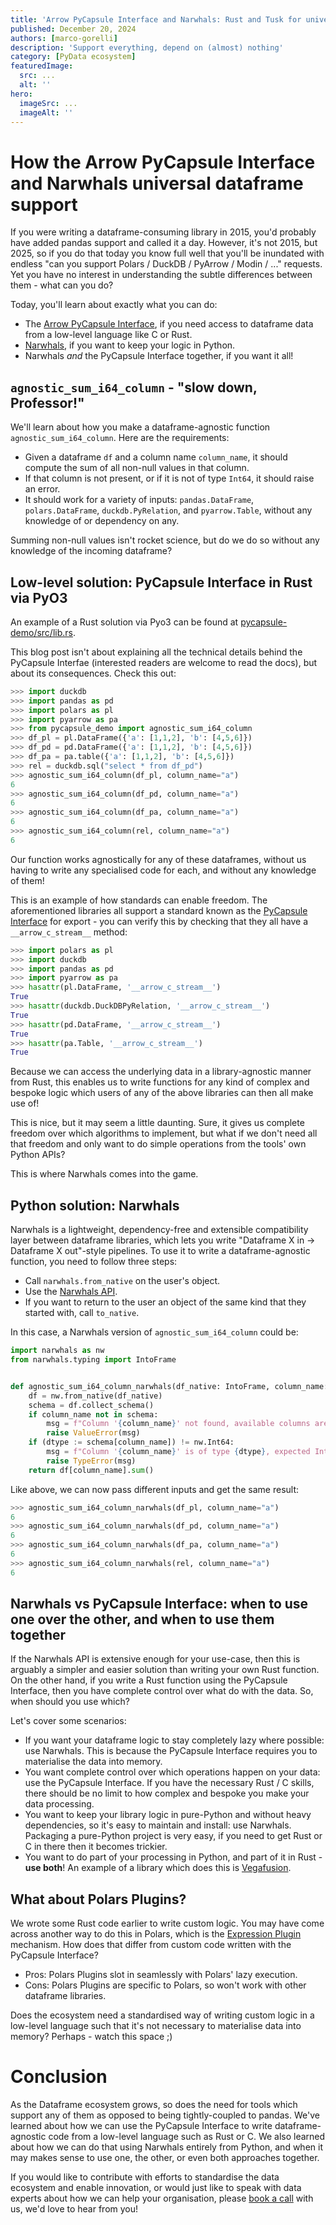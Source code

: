 ```yaml
---
title: 'Arrow PyCapsule Interface and Narwhals: Rust and Tusk for universal dataframe support'
published: December 20, 2024
authors: [marco-gorelli]
description: 'Support everything, depend on (almost) nothing'
category: [PyData ecosystem]
featuredImage:
  src: ...
  alt: ''
hero:
  imageSrc: ...
  imageAlt: ''
---
```


# How the Arrow PyCapsule Interface and Narwhals universal dataframe support 

If you were writing a dataframe-consuming library in 2015, you'd probably have
added pandas support and called it a day. However, it's not 2015, but 2025, so if you do that
today you know full well that you'll be inundated with endless "can you support
Polars / DuckDB / PyArrow / Modin / ..." requests. Yet you have no interest in understanding
the subtle differences between them - what can you do?

Today, you'll learn about exactly what you can do:

- The [Arrow PyCapsule Interface](https://arrow.apache.org/docs/format/CDataInterface/PyCapsuleInterface.html),
  if you need access to dataframe data from a low-level language like C or Rust.
- [Narwhals](https://github.com/narwhals-dev/narwhals), if you want to keep your logic in Python.
- Narwhals _and_ the PyCapsule Interface together, if you want it all!

## `agnostic_sum_i64_column` - "slow down, Professor!"

We'll learn about how you make a dataframe-agnostic function `agnostic_sum_i64_column`.
Here are the requirements:

- Given a dataframe `df` and a column name `column_name`, it should compute
  the sum of all non-null values in that column.
- If that column is not present, or if it is not of type `Int64`,
  it should raise an error.
- It should work for a variety of inputs: `pandas.DataFrame`, `polars.DataFrame`,
  `duckdb.PyRelation`, and `pyarrow.Table`, without any knowledge of or dependency
  on any.

Summing non-null values isn't rocket science, but do we do so without any
knowledge of the incoming dataframe?

## Low-level solution: PyCapsule Interface in Rust via PyO3

An example of a Rust solution via Pyo3 can be found at [pycapsule-demo/src/lib.rs](https://github.com/MarcoGorelli/pycapsule-demo/blob/6aad64be26ebbfc8526f26695544bfc6436e3266/src/lib.rs#L9-L56).

This blog post isn't about explaining all the technical details behind the
PyCapsule Interfae (interested readers are welcome to read the docs), but about
its consequences. Check this out:

```python
>>> import duckdb
>>> import pandas as pd
>>> import polars as pl
>>> import pyarrow as pa
>>> from pycapsule_demo import agnostic_sum_i64_column
>>> df_pl = pl.DataFrame({'a': [1,1,2], 'b': [4,5,6]})
>>> df_pd = pd.DataFrame({'a': [1,1,2], 'b': [4,5,6]})
>>> df_pa = pa.table({'a': [1,1,2], 'b': [4,5,6]})
>>> rel = duckdb.sql("select * from df_pd")
>>> agnostic_sum_i64_column(df_pl, column_name="a")
6
>>> agnostic_sum_i64_column(df_pd, column_name="a")
6
>>> agnostic_sum_i64_column(df_pa, column_name="a")
6
>>> agnostic_sum_i64_column(rel, column_name="a")
6
```
Our function works agnostically for any of these dataframes, without us having
to write any specialised code for each, and without any knowledge of them!

This is an example of how standards can enable freedom. The aforementioned
libraries all support a standard known as the
[PyCapsule Interface](https://arrow.apache.org/docs/format/CDataInterface/PyCapsuleInterface.html)
for export - you can verify this by checking that they all have a `__arrow_c_stream__` method:

```python
>>> import polars as pl
>>> import duckdb
>>> import pandas as pd
>>> import pyarrow as pa
>>> hasattr(pl.DataFrame, '__arrow_c_stream__')
True
>>> hasattr(duckdb.DuckDBPyRelation, '__arrow_c_stream__')
True
>>> hasattr(pd.DataFrame, '__arrow_c_stream__')
True
>>> hasattr(pa.Table, '__arrow_c_stream__')
True
```

Because we can access the underlying data in a library-agnostic manner from
Rust, this enables us to write functions for any kind of complex and bespoke logic
which users of any of the above libraries can then all make use of!

This is nice, but it may seem a little daunting. Sure, it gives us complete
freedom over which algorithms to implement, but what if we don't need all that
freedom and only want to do simple operations from the tools' own Python APIs?

This is where Narwhals comes into the game.

## Python solution: Narwhals

Narwhals is a lightweight, dependency-free and extensible compatibility layer between
dataframe libraries, which lets you write "Dataframe X in -> Dataframe X out"-style
pipelines.  To use it to write a dataframe-agnostic function, you need to follow three
steps:

- Call `narwhals.from_native` on the user's object.
- Use the [Narwhals API](https://narwhals-dev.github.io/narwhals/api-reference/).
- If you want to return to the user an object of the same kind that they started with,
  call `to_native`.

In this case, a Narwhals version of `agnostic_sum_i64_column` could be:

```python
import narwhals as nw
from narwhals.typing import IntoFrame


def agnostic_sum_i64_column_narwhals(df_native: IntoFrame, column_name: str) -> int:
    df = nw.from_native(df_native)
    schema = df.collect_schema()
    if column_name not in schema:
        msg = f"Column '{column_name}' not found, available columns are: {schema.names()}."
        raise ValueError(msg)
    if (dtype := schema[column_name]) != nw.Int64:
        msg = f"Column '{column_name}' is of type {dtype}, expected Int64"
        raise TypeError(msg)
    return df[column_name].sum()
```
Like above, we can now pass different inputs and get the same result:
```python
>>> agnostic_sum_i64_column_narwhals(df_pl, column_name="a")
6
>>> agnostic_sum_i64_column_narwhals(df_pd, column_name="a")
6
>>> agnostic_sum_i64_column_narwhals(df_pa, column_name="a")
6
>>> agnostic_sum_i64_column_narwhals(rel, column_name="a")
6
```

## Narwhals vs PyCapsule Interface: when to use one over the other, and when to use them together

If the Narwhals API is extensive enough for your use-case, then this is arguably
a simpler and easier solution than writing your own Rust function. On the other hand,
if you write a Rust function using the PyCapsule Interface, then you have complete
control over what do with the data. So, when should you use which?

Let's cover some scenarios:

- If you want your dataframe logic to stay completely lazy where possible: use Narwhals.
  This is because the PyCapsule Interface requires you to materialise the data into memory.
- You want complete control over which operations happen on your data: use the
  PyCapsule Interface. If you have the necessary Rust / C skills, there should be no limit
  to how complex and bespoke you make your data processing.
- You want to keep your library logic in pure-Python and without heavy dependencies, so
  it's easy to maintain and install: use Narwhals. Packaging a pure-Python project is very
  easy, if you need to get Rust or C in there then it becomes trickier.
- You want to do part of your processing in Python, and part of it in Rust - **use both**!
  An example of a library which does this is [Vegafusion](https://vegafusion.io/).

## What about Polars Plugins?

We wrote some Rust code earlier to write custom logic. You may have come across another way
to do this in Polars, which is the [Expression Plugin](https://marcogorelli.github.io/polars-plugins-tutorial/)
mechanism. How does that differ from custom code written with the PyCapsule Interface?

- Pros: Polars Plugins slot in seamlessly with Polars' lazy execution.
- Cons: Polars Plugins are specific to Polars, so won't work with other dataframe libraries.

Does the ecosystem need a standardised way of writing custom logic in a low-level language such
that it's not necessary to materialise data into memory? Perhaps - watch this space ;)

# Conclusion

As the Dataframe ecosystem grows, so does the need for tools which support any of them as opposed
to being tightly-coupled to pandas. We've learned about how we can use the PyCapsule Interface
to write dataframe-agnostic code from a low-level language such as Rust or C. We also learned
about how we can do that using Narwhals entirely from Python, and when it may makes sense to use
one, the other, or even both approaches together.

If you would like to contribute with efforts to standardise the data ecosystem and enable innovation,
or would just like to speak with data experts about how we can help your organisation, please
[book a call](https://quansight.com/about-us/#bookacallform) with us, we'd love to hear from you!
